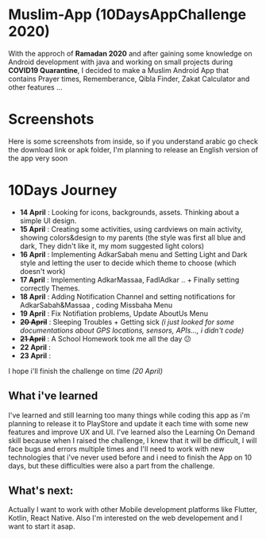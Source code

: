 # Muslim-App (10DaysAppChallenge 2020)

With the approch of **Ramadan 2020** and after gaining some knowledge on Android development with java and working on small projects during **COVID19 Quarantine**, I decided to make a Muslim Android App that contains Prayer times, Rememberance, Qibla Finder, Zakat Calculator and other features ...

# Screenshots
Here is some screenshots from inside, so if you understand arabic go check the download link or apk folder, I'm planning to release an English version of the app very soon


# 10Days Journey
* **14 April** : Looking for icons, backgrounds, assets. Thinking about a simple UI design.
* **15 April** : Creating some activities, using cardviews on main activity, showing colors&design to my parents (the style was first all blue and dark, They didn't like it, my mom suggested light colors)
* **16 April** : Implementing AdkarSabah menu and Setting Light and Dark style and letting the user to decide which theme to choose (which doesn't work) 
* **17 April** : Implementing AdkarMassaa, FadlAdkar .. + Finally setting correctly Themes.
* **18 April** : Adding Notification Channel and setting notifications for AdkarSabah&Massaa , coding Missbaha Menu
* **19 April** : Fix Notifiation problems, Update AboutUs Menu
* ~~**20 April**~~ : Sleeping Troubles + Getting sick *(i just looked for some documentations about GPS locations, sensors, APIs..., i didn't code)*
* ~~**21 April**~~ : A School Homework took me all the day :confused:
* **22 April** :
* **23 April** :

I hope i'll finish the challenge on time *(20 April)*


## What i've learned
I've learned and still learning too many things while coding this app as i'm planning to release it to PlayStore and update it each time with some new features and improve UX and UI.
I've learned also the Learning On Demand skill because when I raised the challenge, I knew that it will be difficult, I will face bugs and errors multiple times and I'll need to work with new technologies that i've never used before and i need to finish the App on 10 days, but these difficulties were also a part from the challenge.

## What's next:
Actually I want to work with other Mobile development platforms like Flutter, Kotlin, React Native. Also I'm interested on the web developement and I want to start it asap. 
